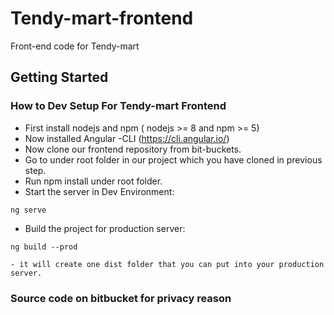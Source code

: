 # Tendy-mart-frontend

Front-end code for Tendy-mart

## Getting Started




### How to Dev Setup For Tendy-mart Frontend 

-	First install nodejs and npm ( nodejs >= 8 and npm >= 5)
-	Now installed Angular -CLI (https://cli.angular.io/)
-	Now clone our frontend repository from bit-buckets.
-	Go to under root folder in our project which you have cloned in previous step.
-	Run npm install under root folder.
-	Start the server in Dev Environment:
  ```
  ng serve
  ```
-	Build the project for production server:
  ```
  ng build --prod
  ```
	- it will create one dist folder that you can put into your production server.
	
### Source code on bitbucket for privacy reason

